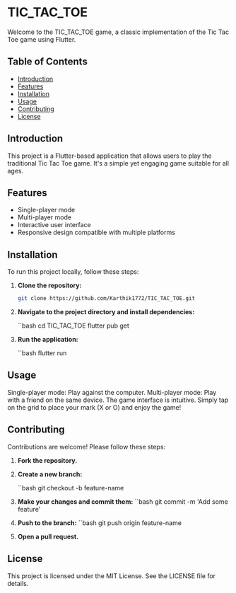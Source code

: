# TIC_TAC_TOE

Welcome to the TIC_TAC_TOE game, a classic implementation of the Tic Tac Toe game using Flutter.

## Table of Contents

- [Introduction](#introduction)
- [Features](#features)
- [Installation](#installation)
- [Usage](#usage)
- [Contributing](#contributing)
- [License](#license)

## Introduction

This project is a Flutter-based application that allows users to play the traditional Tic Tac Toe game. It's a simple yet engaging game suitable for all ages.

## Features

- Single-player mode
- Multi-player mode
- Interactive user interface
- Responsive design compatible with multiple platforms

## Installation

To run this project locally, follow these steps:

1. **Clone the repository:**

   ```bash
   git clone https://github.com/Karthik1772/TIC_TAC_TOE.git
2. **Navigate to the project directory and install dependencies:**

   ``bash
   cd TIC_TAC_TOE
   flutter pub get
3. **Run the application:**

   ``bash
   flutter run

## Usage
Single-player mode: Play against the computer.
Multi-player mode: Play with a friend on the same device.
The game interface is intuitive. Simply tap on the grid to place your mark (X or O) and         enjoy the game!

## Contributing
Contributions are welcome! Please follow these steps:

1. **Fork the repository.**

2. **Create a new branch:**

   ``bash
   git checkout -b feature-name

3. **Make your changes and commit them:**
   ``bash
   git commit -m 'Add some feature'
   
4. **Push to the branch:**
   ``bash
   git push origin feature-name

5. **Open a pull request.**

## License
This project is licensed under the MIT License. See the LICENSE file for details.
